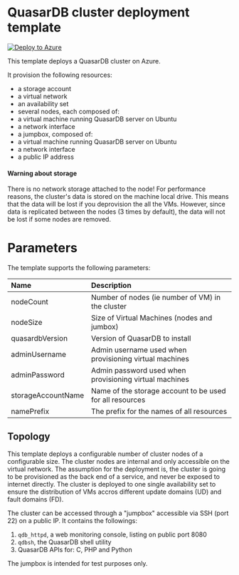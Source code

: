 # QuasarDB cluster deployment template

[![Deploy to Azure](http://azuredeploy.net/deploybutton.png)](https://portal.azure.com/#create/Microsoft.Template/uri/https%3A%2F%2Fraw.githubusercontent.com%2Fbureau14%2Fqdb-azure-template%2Fmaster%2Fazuredeploy.json) 

This template deploys a QuasarDB cluster on Azure. 

It provision the following resources:

* a storage account
* a virtual network
* an availability set
* several nodes, each composed of:
 * a virtual machine running QuasarDB server on Ubuntu
 * a network interface
* a jumpbox, composed of:
 * a virtual machine running QuasarDB server on Ubuntu
 * a network interface
 * a public IP address

#### Warning about storage

There is no network storage attached to the node!
For performance reasons, the cluster's data is stored on the machine local drive.
This means that the data will be lost if you deprovision the all the VMs.
However, since data is replicated between the nodes (3 times by default), the data will not be lost if some nodes are removed.

# Parameters

The template supports the following parameters:

| Name               | Description                                              |
|:------------------ |:-------------------------------------------------------- |
| nodeCount          | Number of nodes (ie number of VM) in the cluster         |
| nodeSize           | Size of Virtual Machines (nodes and jumbox)              |
| quasardbVersion    | Version of QuasarDB to install                           |
| adminUsername      | Admin username used when provisioning virtual machines   |
| adminPassword      | Admin password used when provisioning virtual machines   |
| storageAccountName | Name of the storage account to be used for all resources |
| namePrefix         | The prefix for the names of all resources                |

## Topology

This template deploys a configurable number of cluster nodes of a configurable size. 
The cluster nodes are internal and only accessible on the virtual network. 
The assumption for the deployment is, the cluster is going to be provisioned as the back end of a service, and never be exposed to internet directly. 
The cluster is deployed to one single availability set to ensure the distribution of VMs accros different update domains (UD) and fault domains (FD).

The cluster can be accessed through a "jumpbox" accessible via SSH (port 22) on a public IP.
It contains the followings:

1. `qdb_httpd`, a web monitoring console, listing on public port 8080
2. `qdbsh`, the QuasarDB shell utility
3. QuasarDB APIs for: C, PHP and Python

The jumpbox is intended for test purposes only.
